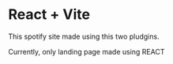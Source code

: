 # React + Vite

This spotify site made using this two pludgins.

Currently, only landing page made using REACT


